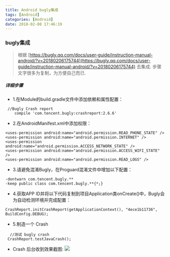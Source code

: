 ```yaml
---
title: Android bugly集成
tags: [Android]
categories: [Android]
date: 2018-02-08 17:46:19
---
```




### bugly集成
>根据 [https://bugly.qq.com/docs/user-guide/instruction-manual-android/?v=20180206175744](https://bugly.qq.com/docs/user-guide/instruction-manual-android/?v=20180206175744) 去集成.
>步骤文字很多为复制，为方便自己而已.

<!-- more -->

##### 详细步骤

* 1.在Module的build.gradle文件中添加依赖和属性配置：
```
 //Bugly Crash report
    compile 'com.tencent.bugly:crashreport:2.6.6'
```

* 2.在AndroidManifest.xml中添加权限：
```
<uses-permission android:name="android.permission.READ_PHONE_STATE" />
<uses-permission android:name="android.permission.INTERNET" />
<uses-permission android:name="android.permission.ACCESS_NETWORK_STATE" />
<uses-permission android:name="android.permission.ACCESS_WIFI_STATE" />
<uses-permission android:name="android.permission.READ_LOGS" />
```
* 3.请避免混淆Bugly，在Proguard混淆文件中增加以下配置：
```
-dontwarn com.tencent.bugly.**
-keep public class com.tencent.bugly.**{*;}
```

* 4.获取APP ID并将以下代码复制到项目Application类onCreate()中，Bugly会为自动检测环境并完成配置：

```
CrashReport.initCrashReport(getApplicationContext(), "4ece1b11736", BuildConfig.DEBUG);

```

* 5.制造一个 Crash

```
  //测试 bugly crash
 CrashReport.testJavaCrash();
```

* Crash 后台收到效果截图:
![](/assets/imgs/Android/ScreenShot2018-02-08_14.55.11.png)